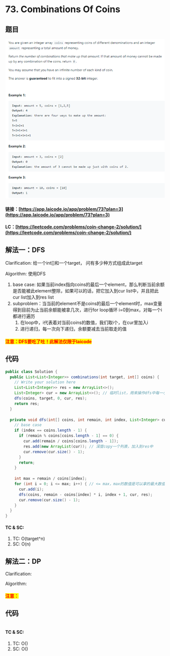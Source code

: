 # 73. Combinations Of Coins

## 题目

![](<../../.gitbook/assets/image (105).png>)

#### 链接：[https://app.laicode.io/app/problem/73?plan=3](https://app.laicode.io/app/problem/73?plan=3)

#### LC：[https://leetcode.com/problems/coin-change-2/solution/](https://leetcode.com/problems/coin-change-2/solution/)

## 解法一：DFS

Clarification: 给一个int\[]和一个target， 问有多少种方式组成此target&#x20;

Algorithm: 使用DFS

1. base case: 如果当前index指向coins的最后一个element，那么判断当前余额是否能被此element整除，如果可以的话，把它加入到cur list中，并且把此cur list加入到res list
2. subproblem：当当前的element不是coins的最后一个element时，max变量得到目前为止当前余额能被拿几次，进行for loop循环 i=0到max，对每一个i都进行遍历
   1. 在loop中，i代表着对当前coins的数值，我们取i个，在cur里加入i
   2. 进行递归，每一次向下递归，余额要减去当前取走的值

#### <mark style="color:red;">注意：DFS要吃了吐！此解法仅限于laicode</mark>

## 代码

```java
public class Solution {
  public List<List<Integer>> combinations(int target, int[] coins) {
    // Write your solution here
    List<List<Integer>> res = new ArrayList<>();
    List<Integer> cur = new ArrayList<>(); // 临时list，用来操作dfs中每一小段的list
    dfs(coins, target, 0, cur, res);
    return res;
  }

  private void dfs(int[] coins, int remain, int index, List<Integer> cur, List<List<Integer>> res) {
    // base case
    if (index == coins.length - 1) {
      if (remain % coins[coins.length - 1] == 0) {
        cur.add(remain / coins[coins.length - 1]);
        res.add(new ArrayList(cur)); // 深度copy一个列表，加入到res中
        cur.remove(cur.size() - 1);
      }
      return;
    }

    int max = remain / coins[index];
    for (int i = 0; i <= max; i++) { // <= max，max的数值是可以拿的最大数值
      cur.add(i);
      dfs(coins, remain - coins[index] * i, index + 1, cur, res);
      cur.remove(cur.size() - 1);
    }
  }
}
```

#### TC & SC:&#x20;

1. TC: O(target^n)
2. SC: O(n)

## 解法二：DP

Clarification:&#x20;

Algorithm:&#x20;

#### <mark style="color:red;">注意：</mark>

## 代码

```java
```

#### TC & SC:&#x20;

1. TC: O()
2. SC: O()

